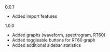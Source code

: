 0.0.1
- Added import features


1.0.0
- Added graphs (waveform, spectrogram, RT60)
- Added toggleable buttons for RT60 graph
- Added additional sidebar statistics
